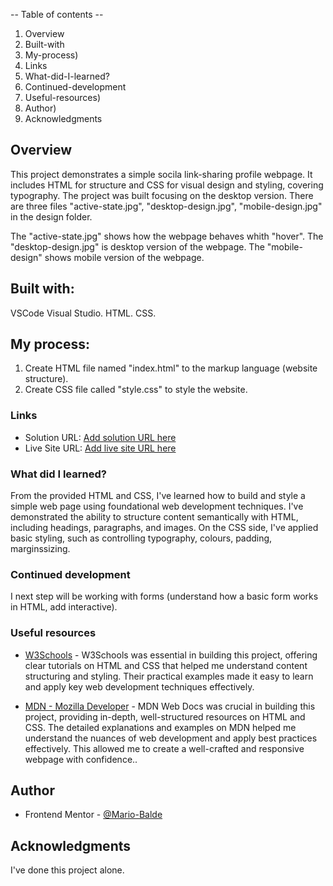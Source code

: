 -- Table of contents --

1. Overview
2. Built-with
3. My-process)
4. Links
5. What-did-I-learned?
6. Continued-development
7. Useful-resources)
8. Author) 
9. Acknowledgments


## Overview
This project demonstrates a simple socila link-sharing profile webpage. It includes HTML for structure and CSS for visual design and styling, covering typography. The project was built focusing on the desktop version. There are three files "active-state.jpg", "desktop-design.jpg", "mobile-design.jpg" in the design folder.  

The "active-state.jpg" shows how the webpage behaves whith "hover".
The "desktop-design.jpg" is desktop version of the webpage. 
The "mobile-design" shows mobile version of the webpage.

## Built with:
VSCode Visual Studio.
HTML.
CSS.

## My process:
1. Create HTML file named "index.html" to the markup language (website structure).
2. Create CSS file called "style.css" to style the website.

### Links

- Solution URL: [Add solution URL here](https://github.com/Mario-Balde/Frontend-Mentor_Social-links-profile)
- Live Site URL: [Add live site URL here](https://your-live-site-url.com)

### What did I learned?
From the provided HTML and CSS, I've learned how to build and style a simple web page using foundational web development techniques. I've demonstrated the ability to structure content semantically with HTML, including headings, paragraphs, and images. On the CSS side, I've applied basic styling, such as controlling typography, colours, padding, marginssizing. 

### Continued development
I next step will be working with forms (understand how a basic form works in HTML, add interactive).

### Useful resources
- [W3Schools](https://www.w3schools.com/) - W3Schools was essential in building this project, offering clear tutorials on HTML and CSS that helped me understand content structuring and styling. Their practical examples made it easy to learn and apply key web development techniques effectively.

- [MDN - Mozilla Developer](https://www.example.com) - MDN Web Docs was crucial in building this project, providing in-depth, well-structured resources on HTML and CSS. The detailed explanations and examples on MDN helped me understand the nuances of web development and apply best practices effectively. This allowed me to create a well-crafted and responsive webpage with confidence..

## Author
- Frontend Mentor - [@Mario-Balde](https://www.frontendmentor.io/profile/Mario-Balde)

## Acknowledgments
I've done this project alone.
